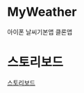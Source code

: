 # MyWeather
아이폰 날씨기본앱 클론앱

# 스토리보드
<A href = "URL" target = "https://ovenapp.io/view/I3NtkDZRsf3QuwVRbs31gPDewDuPdBjH/wAnMP" > 스토리보드 </A>
